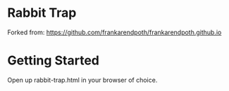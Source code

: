 # Rabbit Trap

Forked from: https://github.com/frankarendpoth/frankarendpoth.github.io

# Getting Started

Open up rabbit-trap.html in your browser of choice.